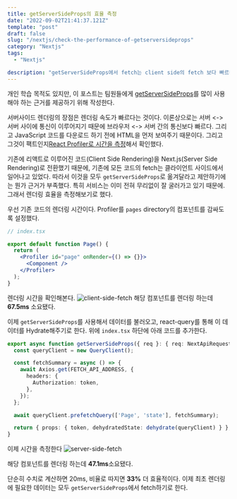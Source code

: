 ```yaml
---
title: getServerSideProps의 효율 측정
date: "2022-09-02T21:41:37.121Z"
template: "post"
draft: false
slug: "/nextjs/check-the-performance-of-getserversideprops"
category: "Nextjs"
tags:
  - "Nextjs"

description: "getServerSideProps에서 fetch는 client side의 fetch 보다 빠르다"
---
```


개인 학습 목적도 있지만, 이 포스트는 팀원들에게 [getServerSideProps](https://nextjs.org/docs/basic-features/data-fetching/get-server-side-props)를 많이 사용해야 하는 근거를 제공하기 위해 작성한다. 

서버사이드 렌더링의 장점은 렌더링 속도가 빠르다는 것이다. 이론상으로는 서버 <-> 서버 사이에 통신이 이루어지기 때문에 브라우저 <-> 서버 간의 통신보다 빠르다. 그리고 JavaScript 코드를 다운로드 하기 전에 HTML을 먼저 보여주기 때문이다. 그리고 그것이 팩트인지[React Profiler로 시간을 측정](https://jasonkang14.github.io/nextjs/is-server-side-rendering-really-faster)해서 확인했다. 

기존에 리액트로 이루어진 코드(Client Side Rendering)을 Next.js(Server Side Rendering)로 전환했기 때문에, 기존에 모든 코드의 fetch는 클라이언트 사이드에서 일어나고 있었다. 따라서 이것을 모두 `getServerSideProps`로 옮겨달라고 제안하기에는 뭔가 근거가 부족했다. 특히 서비스는 이미 전혀 무리없이 잘 굴러가고 있기 때문에. 그래서 렌더링 효율을 측정해보기로 했다. 

우선 기존 코드의 렌더링 시간이다. Profiler를 `pages` directory의 컴포넌트를 감싸도록 설정했다.

```jsx
// index.tsx

export default function Page() {
  return (
    <Profiler id="page" onRender={() => {}}>
      <Component />
    </Profiler>
  );
}
```

렌더링 시간을 확인해본다. 
![client-side-fetch](https://i.imgur.com/7dbl5rV.png)
해당 컴포넌트를 렌더링 하는데 **67.5ms** 소요됐다. 

이제 `getServerSideProps`를 사용해서 데이터를 불러오고, react-query를 통해 이 데이터를 Hydrate해주기로 한다. 위에 `index.tsx` 하단에 아래 코드를 추가한다. 

```typescript
export async function getServerSideProps({ req }: { req: NextApiRequest; res: NextApiResponse }) {
  const queryClient = new QueryClient();

  const fetchSummary = async () => {
    await Axios.get(FETCH_API_ADDRESS, {
      headers: {
        Authorization: token,
      },
    });
  };

  await queryClient.prefetchQuery(['Page', 'state'], fetchSummary);

  return { props: { token, dehydratedState: dehydrate(queryClient) } };
}

```

이제 시간을 측정한다
![server-side-fetch](https://i.imgur.com/YhvKmb3.png)

해당 컴포넌트를 렌더링 하는데 **47.1ms**소요됐다. 

단순히 수치로 계산하면 20ms, 비율로 따지면 **33%** 더 효율적이다. 이제 최초 렌더링에 필요한 데이터는 모두 `getServerSideProps`에서 fetch하기로 한다.

